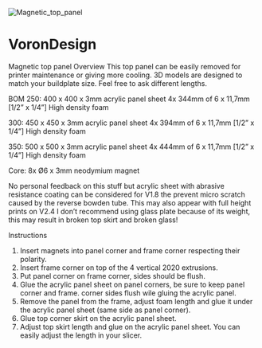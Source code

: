 ![Magnetic_top_panel](https://user-images.githubusercontent.com/85416803/120905966-53f65000-c61b-11eb-8367-2481f096431a.jpg)
# VoronDesign
Magnetic top panel
Overview
This top panel can be easily removed for printer maintenance or giving more cooling.
3D models are designed to match your buildplate size. Feel free to ask different lengths.


BOM
250: 400 x 400 x 3mm acrylic panel sheet
        4x 344mm of 6 x 11,7mm [1/2” x 1/4”] High density foam

300: 450 x 450 x 3mm acrylic panel sheet
        4x 394mm of 6 x 11,7mm [1/2” x 1/4”] High density foam

350: 500 x 500 x 3mm acrylic panel sheet
        4x 444mm of 6 x 11,7mm [1/2” x 1/4”] High density foam

Core:
8x Ø6 x 3mm neodymium magnet

No personal feedback on this stuff but acrylic sheet with abrasive resistance coating can be considered for V1.8 the prevent micro scratch caused by the reverse bowden tube. This may also appear with full height prints on V2.4
I don’t recommend using glass plate because of its weight, this may result in broken top skirt and broken glass!


Instructions
1. Insert magnets into panel corner and frame corner respecting their polarity.
2. Insert frame corner on top of the 4 vertical 2020 extrusions.
3. Put panel corner on frame corner, sides should be flush.
4. Glue the acrylic panel sheet on panel corners, be sure to keep panel corner and frame. corner sides flush wile gluing the acrylic panel.
5. Remove the panel from the frame, adjust foam length and glue it under the acrylic panel sheet (same side as panel corner).
6. Glue top corner skirt on the acrylic panel sheet.
7. Adjust top skirt length and glue on the acrylic panel sheet. You can easily adjust the length in your slicer.	
